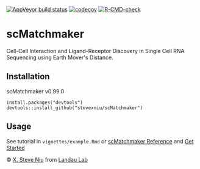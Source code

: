 [![AppVeyor build status](https://ci.appveyor.com/api/projects/status/github/stevexniu/scMatchmaker?branch=main&svg=true)](https://ci.appveyor.com/project/stevexniu/scMatchmaker) [![codecov](https://codecov.io/gh/stevexniu/scMatchmaker/branch/main/graph/badge.svg?token=LsMOwlNUgP)](https://codecov.io/gh/stevexniu/scMatchmaker) [![R-CMD-check](https://github.com/stevexniu/scMatchmaker/actions/workflows/R-CMD-check.yaml/badge.svg?branch=main)](https://github.com/stevexniu/scMatchmaker/actions/workflows/R-CMD-check.yaml)

scMatchmaker
=======
Cell-Cell Interaction and Ligand-Receptor Discovery in Single Cell RNA Sequencing using Earth Mover's Distance.

Installation
------------
scMatchmaker v0.99.0

	install.packages("devtools")
	devtools::install_github("stevexniu/scMatchmaker")

Usage
-----
See tutorial in ```vignettes/example.Rmd```
or [scMatchmaker Reference](https://stevexniu.github.io/scMatchmaker/) and [Get Started](https://stevexniu.github.io/scMatchmaker/articles/example.html)


© [X. Steve Niu](https://github.com/stevexniu) from [Landau Lab](https://www.landaulab.org) 